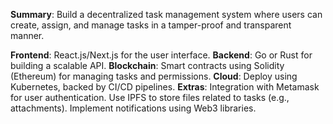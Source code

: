 **Summary**: Build a decentralized task management system where users can create, assign, and manage tasks in a tamper-proof and transparent manner.

**Frontend**: React.js/Next.js for the user interface.
**Backend**: Go or Rust for building a scalable API.
**Blockchain**: Smart contracts using Solidity (Ethereum) for managing tasks and permissions.
**Cloud**: Deploy using Kubernetes, backed by CI/CD pipelines.
**Extras**:
	Integration with Metamask for user authentication.
	Use IPFS to store files related to tasks (e.g., attachments).
	Implement notifications using Web3 libraries.